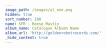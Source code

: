 ```yaml
---
image_path: /images/al_one.png
hidden: true
sort_number: 100
name: SFR - Reese Mastin
album_name: Catalogue Albumn Name
album_url: 'http://goldenrobotrecords.com/'
_hide_content: true
---
```

